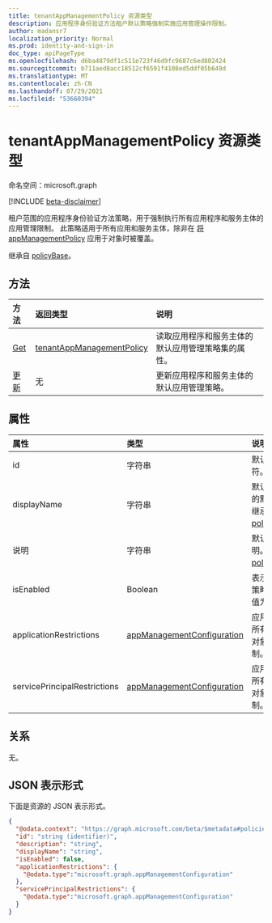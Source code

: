 ```yaml
---
title: tenantAppManagementPolicy 资源类型
description: 应用程序身份验证方法租户默认策略强制实施应用管理操作限制。
author: madansr7
localization_priority: Normal
ms.prod: identity-and-sign-in
doc_type: apiPageType
ms.openlocfilehash: d6ba4879df1c511e723f46d9fc9687c6ed802424
ms.sourcegitcommit: b711aed8acc18512cf6591f4108ed5ddf05b649d
ms.translationtype: MT
ms.contentlocale: zh-CN
ms.lasthandoff: 07/29/2021
ms.locfileid: "53660394"
---
```

# <a name="tenantappmanagementpolicy-resource-type"></a>tenantAppManagementPolicy 资源类型

命名空间：microsoft.graph

[!INCLUDE [beta-disclaimer](../../includes/beta-disclaimer.md)]

租户范围的应用程序身份验证方法策略，用于强制执行所有应用程序和服务主体的应用管理限制。 此策略适用于所有应用和服务主体，除非在 [将 appManagementPolicy](../resources/appmanagementpolicy.md) 应用于对象时被覆盖。

继承自 [policyBase](policybase.md)。

## <a name="methods"></a>方法

| 方法                                                | 返回类型                                                             | 说明                                                                         |
| :---------------------------------------------------- | :---------------------------------------------------------------------- | :---------------------------------------------------------------------------------- |
| [Get](../api/tenantAppManagementPolicy-get.md)       | [tenantAppManagementPolicy](../resources/tenantAppManagementPolicy.md) | 读取应用程序和服务主体的默认应用管理策略集的属性。 |
| [更新](../api/tenantAppManagementPolicy-update.md) | 无                                                                    | 更新应用程序和服务主体的默认应用管理策略。  |

## <a name="properties"></a>属性

| 属性                     | 类型                                                                     | 说明                                                           |
| :--------------------------- | :----------------------------------------------------------------------- | :-------------------------------------------------------------------- |
| id                           | 字符串                                                                   | 默认策略标识符。                                        |
| displayName                  | 字符串                                                                   | 默认显示名称的默认值。 继承自 [policyBase](policybase.md)。                                |
| 说明                  | 字符串                                                                   | 默认策略的说明。 继承自 [policyBase](policybase.md)。                                |
| isEnabled                    | Boolean                                                                  | 表示是否启用策略。 默认值为 `false`。                                    |
| applicationRestrictions      | [appManagementConfiguration](../resources/appManagementConfiguration.md) | 应用于租户中所有应用程序对象的默认限制。               |
| servicePrincipalRestrictions | [appManagementConfiguration](../resources/appManagementConfiguration.md) | 应用于租户中所有服务主体对象的默认限制。 |

## <a name="relationships"></a>关系

无。

## <a name="json-representation"></a>JSON 表示形式

下面是资源的 JSON 表示形式。

<!-- {
  "blockType": "resource",
  "keyProperty": "id",
  "@odata.type": "microsoft.graph.tenantAppManagementPolicy",
  "baseType": "microsoft.graph.policyBase",
  "openType": false
}
-->

```json
{
  "@odata.context": "https://graph.microsoft.com/beta/$metadata#policies/tenantAppManagementPolicy",
  "id": "string (identifier)",
  "description": "string",
  "displayName": "string",
  "isEnabled": false,
  "applicationRestrictions": {
    "@odata.type":"microsoft.graph.appManagementConfiguration"
  },
  "servicePrincipalRestrictions": {
    "@odata.type":"microsoft.graph.appManagementConfiguration"
  }
}
```
